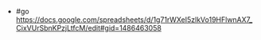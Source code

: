 - #go https://docs.google.com/spreadsheets/d/1g71rWXeI5zlkVo19HFlwnAX7_CixVUrSbnKPzjLtfcM/edit#gid=1486463058
